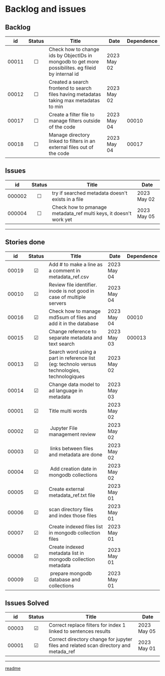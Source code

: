 # Backlog and issues

## Backlog

| id | Status | Title | Date | Dependence |
| :-: | :-: | --- | --- | --- |
| 00011 | &#x2610; | Check how to change ids by ObjectIDs in mongodb to get more possibilites. eg fileid by internal id | 2023 May 02 | |
| 00012 | &#x2610; | Created a search frontend to search files having metadatas taking max metadatas to min | 2023 May 02 | |
| 00017 | &#x2610; | Create a filter file to manage filters outside of the code | 2023 May 04 | 00010 |
| 00018 | &#x2610; | Manage directory linked to filters in an external files out of the code | 2023 May 04 | 00017 |




## Issues
| id | Status | Title | Date |
| :-: | :-: | --- | --- |
| 000002 | &#x2610; |try if searched metadata doesn't exists in a file | 2023 May 02 |
| 000004 | &#x2610; | Check how to pmanage metadata_ref multi keys, it doesn't work yet| 2023 May 05 |


------

## Stories done
| id | Status | Title | Date | Dependence |
| :-: | :-: | --- | --- | --- |
| 00019 | &#x2611; | Add # to make a line as a comment in metadata_ref.csv| 2023 May 04 |  |
| 00010 | &#x2611; | Review file identifier. inode is not good in case of multiple servers | 2023 May 04 | |
| 00016 | &#x2611; | Check how to manage md5sum of files and add it in the database | 2023 May 04 | 00010 |
| 00015 | &#x2611; | Change reference to separate metadata and text search | 2023 May 03 | 000013 |
| 00013 | &#x2611; | Search word using a part in reference list (eg: technolo versus technologies, technologiques| 2023 May 02 |  |
| 00014 | &#x2611; | Change data model to ad language in metadata | 2023 May 03 | |
| 00001 | &#x2611; | Title multi words | 2023 May 02 | |
| 00002 | &#x2611; | Jupyter File management review | 2023 May 02 | |
| 00003 | &#x2611; | links between files and metadata are done | 2023 May 02 | |
| 00004 | &#x2611; | Add creation date in mongodb collections | 2023 May 02 | |
| 00005 | &#x2611; | Create external metadata_ref.txt file | 2023 May 01 | |
| 00006 | &#x2611; | scan directory files and index those files | 2023 May 01 | |
| 00007 | &#x2611; | Create indexed files list in mongodb collection files | 2023 May 01 | |
| 00008 | &#x2611; | Create indexed metadata list in mongodb collection metadata | 2023 May 01 | |
| 00009 | &#x2611; | prepare mongodb database and collections | 2023 May 01 | |


## Issues Solved
| id | Status | Title | Date |
| :-: | :-: | --- | --- |
| 00003 | &#x2611; | Correct replace filters for index 1 linked to sentences results | 2023 May 05 |
| 00001 | &#x2611; | Correct directory change for jupyter files and related scan directory and metada_ref | 2023 May 01 |



------

[readme](./README.md)